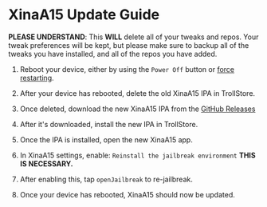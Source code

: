 # XinaA15 Update Guide
**PLEASE UNDERSTAND**: This **WILL** delete all of your tweaks and repos. Your tweak preferences will be kept, but please make sure to backup all of the tweaks you have installed, and all of the repos you have added.

1. Reboot your device, either by using the `Power Off` button or [force restarting](https://support.apple.com/guide/iphone/force-restart-iphone-iph8903c3ee6/ios).

2. After your device has rebooted, delete the old XinaA15 IPA in TrollStore.

3. Once deleted, download the new XinaA15 IPA from the [GitHub Releases](https://github.com/jacksight/xina520_official_jailbreak/releases)

4. After it's downloaded, install the new IPA in TrollStore.

5. Once the IPA is installed, open the new XinaA15 app.

6. In XinaA15 settings, enable: `Reinstall the jailbreak environment` **THIS IS NECESSARY.**

7. After enabling this, tap `openJailbreak` to re-jailbreak.

8. Once your device has rebooted, XinaA15 should now be updated. 
